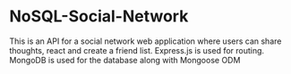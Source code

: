# NoSQL-Social-Network
This is an API for a social network web application where users can share thoughts, react and create a friend list. Express.js is used for routing. MongoDB is used for the database along with Mongoose ODM
